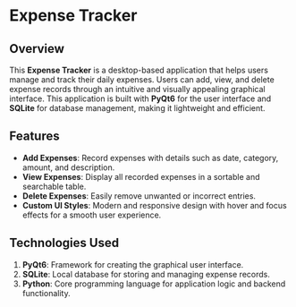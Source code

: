 # Expense Tracker

## Overview
This **Expense Tracker** is a desktop-based application that helps users manage and track their daily expenses. Users can add, view, and delete expense records through an intuitive and visually appealing graphical interface. This application is built with **PyQt6** for the user interface and **SQLite** for database management, making it lightweight and efficient.

## Features
- **Add Expenses**: Record expenses with details such as date, category, amount, and description.
- **View Expenses**: Display all recorded expenses in a sortable and searchable table.
- **Delete Expenses**: Easily remove unwanted or incorrect entries.
- **Custom UI Styles**: Modern and responsive design with hover and focus effects for a smooth user experience.

## Technologies Used
1. **PyQt6**: Framework for creating the graphical user interface.
2. **SQLite**: Local database for storing and managing expense records.
3. **Python**: Core programming language for application logic and backend functionality.

